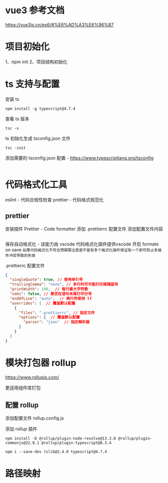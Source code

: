 # vue3 参考文档
https://vue3js.cn/es6/#%E6%AD%A3%E6%96%87
# 项目初始化

1、npm init
2、项目结构初始化

# ts 支持与配置

安装 ts  

```shell
npm install -g typescript@4.7.4
```

查看 ts 版本

```shell
tsc -v
```

 ts 初始化生成 tsconfig.json 文件

```shell
tsc -init
```

添加需要的 tsconfig.json 配置 - https://www.typescriptlang.org/tsconfig

```

```

# 代码格式化工具

eslint - 代码合规性检查
prettier - 代码格式规范化

## prettier

安装插件 Prettier - Code formatter
添加 .prettierrc 配置文件
添加配置文件内容

```

```

保存自动格式化 - 该能力由 vscode 代码格式化插件提供vscode 开启  formate on save
`如果代码格式化不符合预期需注意是不是有多个格式化插件保证有一个即可防止多插件冲突导致的失效`

.prettierrc 配置文件
```json
{
  "singleQuote": true, // 使用单引号
  "trailingComma": "none", // 多行时尽可能打印尾随逗号
  "printWidth": 100,  // 每行最大字符数
  "semi": false, // 是否在语句末尾打印分号
  "endOfLine": "auto",  // 换行符使用 lf
  "overrides": [  // 覆盖默认配置
    {
      "files": ".prettierrc", // 指定文件
      "options": {  // 覆盖默认配置
        "parser": "json"  // 指定解析器
      }
    }
  ]
}
```

# 模块打包器 rollup

https://www.rollupjs.com/

更适用组件库打包
## 配置 rollup
添加配置文件
rollup.config.js

添加 rollup 插件

```
npm install -D @rollup/plugin-node-resolve@13.3.0 @rollup/plugin-commonjs@22.0.1 @rollup/plugin-typescript@8.3.4
```




```
npm i --save-dev tslib@2.4.0 typescript@4.7.4
```

# 路径映射